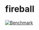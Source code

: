 # fireball

[![Benchmark](https://github.com/nickfla1/fireball/actions/workflows/bench.yaml/badge.svg)](https://github.com/nickfla1/fireball/actions/workflows/bench.yaml)
